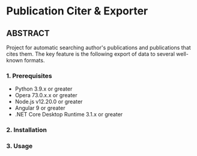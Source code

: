 # Publication Citer &amp; Exporter

## ABSTRACT
Project for automatic searching author's publications and publications that cites them. The key feature is the following export of data to several well-known formats.

### 1. Prerequisites

* Python 3.9.x or greater
* Opera 73.0.x.x or greater
* Node.js v12.20.0 or greater
* Angular 9 or greater
* .NET Core Desktop Runtime 3.1.x or greater

### 2. Installation

### 3. Usage
